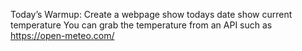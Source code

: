 Today’s Warmup:
Create a webpage
show todays date
show current temperature
You can grab the temperature from an API such as https://open-meteo.com/